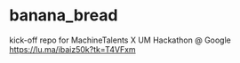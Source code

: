 # banana_bread
kick-off repo for MachineTalents X UM Hackathon @ Google
https://lu.ma/ibaiz50k?tk=T4VFxm 
